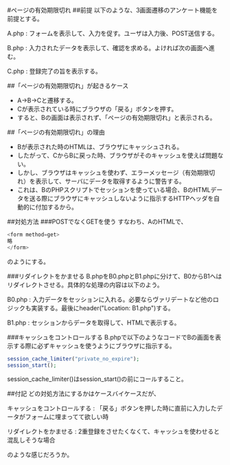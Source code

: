 ﻿#ページの有効期限切れ
##前提
以下のような、3画面遷移のアンケート機能を前提とする。

A.php
: フォームを表示して、入力を促す。ユーザは入力後、POST送信する。

B.php
: 入力されたデータを表示して、確認を求める。よければ次の画面へ進む。

C.php
: 登録完了の旨を表示する。

##「ページの有効期限切れ」が起きるケース

- A→B→Cと遷移する。
- Cが表示されている時にブラウザの「戻る」ボタンを押す。
- すると、Bの画面は表示されず、「ページの有効期限切れ」と表示される。

##「ページの有効期限切れ」の理由

- Bが表示された時のHTMLは、ブラウザにキャッシュされる。
- したがって、CからBに戻った時、ブラウザがそのキャッシュを使えば問題ない。
- しかし、ブラウザはキャッシュを使わず、エラーメッセージ（有効期限切れ）を表示して、サーバにデータを取得するように警告する。
- これは、BのPHPスクリプトでセッションを使っている場合、BのHTMLデータを送る際にブラウザにキャッシュしないように指示するHTTPヘッダを自動的に付加するから。

##対処方法
###POSTでなくGETを使う
すなわち、AのHTMLで、

```php
<form method=get>
略
</form>
```

のようにする。

###リダイレクトをかませる
B.phpをB0.phpとB1.phpに分けて、B0からB1へはリダイレクトさせる。具体的な処理の内容は以下のよう。

B0.php
: 入力データをセッションに入れる。必要ならヴァリデートなど他のロジックも実装する。最後にheader("Location: B1.php")する。

B1.php
: セッションからデータを取得して、HTMLで表示する。

###キャッシュをコントロールする
B.phpで以下のようなコードでBの画面を表示する際に必ずキャッシュを使うようにブラウザに指示する。

```php
session_cache_limiter("private_no_expire");
session_start();
```

session_cache_limiter()はsession_start()の前にコールすること。

##付記
どの対処方法にするかはケースバイケースだが、

キャッシュをコントロールする
: 「戻る」ボタンを押した時に直前に入力したデータがフォームに埋まってて欲しい時

リダイレクトをかませる
: 2重登録をさせたくなくて、キャッシュを使わせると混乱しそうな場合

のような感じだろうか。
